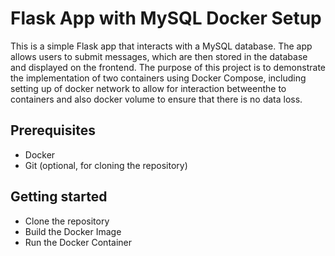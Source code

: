 # Flask App with MySQL Docker Setup

This is a simple Flask app that interacts with a MySQL database. The app allows users to submit messages, which are then stored in the database and displayed on the frontend. The purpose of this project is to demonstrate the implementation of two containers using Docker Compose, including setting up of docker network to allow for interaction betweenthe to containers and also docker volume to ensure that there is no data loss. 

## Prerequisites

* Docker
* Git (optional, for cloning the repository)

## Getting started

* Clone the repository
* Build the Docker Image
* Run the Docker Container
